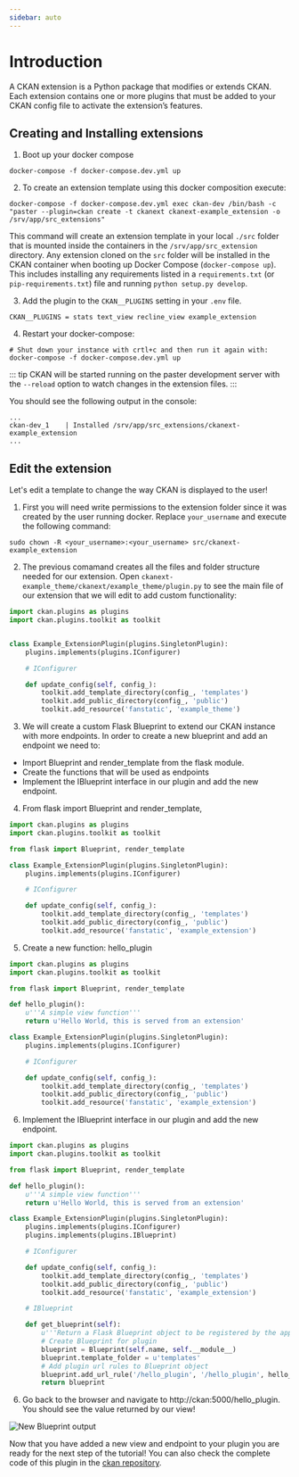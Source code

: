 ```yaml
---
sidebar: auto
---
```


# Introduction
A CKAN extension is a Python package that modifies or extends CKAN. Each extension contains one or more plugins that must be added to your CKAN config file to activate the extension’s features.

## Creating and Installing extensions
1. Boot up your docker compose
```
docker-compose -f docker-compose.dev.yml up
```


2. To create an extension template using this docker composition execute:

```
docker-compose -f docker-compose.dev.yml exec ckan-dev /bin/bash -c "paster --plugin=ckan create -t ckanext ckanext-example_extension -o /srv/app/src_extensions"
```

This command will create an extension template in your local `./src` folder that is mounted inside the containers in the `/srv/app/src_extension` directory. Any extension cloned on the `src` folder will be installed in the CKAN container when booting up Docker Compose (`docker-compose up`). This includes installing any requirements listed in a `requirements.txt` (or `pip-requirements.txt`) file and running `python setup.py develop`.


3. Add the plugin to the `CKAN__PLUGINS` setting in your `.env` file.

```
CKAN__PLUGINS = stats text_view recline_view example_extension
```


4. Restart your docker-compose:

```
# Shut down your instance with crtl+c and then run it again with:
docker-compose -f docker-compose.dev.yml up
```
::: tip
CKAN will be started running on the paster development server with the `--reload` option to watch changes in the extension files.
:::

You should see the following output in the console:

```
...
ckan-dev_1    | Installed /srv/app/src_extensions/ckanext-example_extension
...
```

## Edit the extension

Let's edit a template to change the way CKAN is displayed to the user!

1. First you will need write permissions to the extension folder since it was created by the user running docker. Replace `your_username` and execute the following command:

```
sudo chown -R <your_username>:<your_username> src/ckanext-example_extension
```

2. The previous comamand creates all the files and folder structure needed for our extension. Open `ckanext-example_theme/ckanext/example_theme/plugin.py` to see the main file of our extension that we will edit to add custom functionality:

```python
import ckan.plugins as plugins
import ckan.plugins.toolkit as toolkit


class Example_ExtensionPlugin(plugins.SingletonPlugin):
    plugins.implements(plugins.IConfigurer)

    # IConfigurer

    def update_config(self, config_):
        toolkit.add_template_directory(config_, 'templates')
        toolkit.add_public_directory(config_, 'public')
        toolkit.add_resource('fanstatic', 'example_theme')
```

3. We will create a custom Flask Blueprint to extend our CKAN instance with more endpoints. In order to create a new blueprint and add an endpoint we need to:
 - Import Blueprint and render_template from the flask module.
 - Create the functions that will be used as endpoints
 - Implement the IBlueprint interface in our plugin and add the new endpoint.

4. From flask import Blueprint and render_template,

```python
import ckan.plugins as plugins
import ckan.plugins.toolkit as toolkit

from flask import Blueprint, render_template

class Example_ExtensionPlugin(plugins.SingletonPlugin):
    plugins.implements(plugins.IConfigurer)

    # IConfigurer

    def update_config(self, config_):
        toolkit.add_template_directory(config_, 'templates')
        toolkit.add_public_directory(config_, 'public')
        toolkit.add_resource('fanstatic', 'example_extension')
```

5. Create a new function: hello_plugin
```python
import ckan.plugins as plugins
import ckan.plugins.toolkit as toolkit

from flask import Blueprint, render_template

def hello_plugin():
    u'''A simple view function'''
    return u'Hello World, this is served from an extension'

class Example_ExtensionPlugin(plugins.SingletonPlugin):
    plugins.implements(plugins.IConfigurer)

    # IConfigurer

    def update_config(self, config_):
        toolkit.add_template_directory(config_, 'templates')
        toolkit.add_public_directory(config_, 'public')
        toolkit.add_resource('fanstatic', 'example_extension')
```
6. Implement the IBlueprint interface in our plugin and add the new endpoint.

```python
import ckan.plugins as plugins
import ckan.plugins.toolkit as toolkit

from flask import Blueprint, render_template

def hello_plugin():
    u'''A simple view function'''
    return u'Hello World, this is served from an extension'

class Example_ExtensionPlugin(plugins.SingletonPlugin):
    plugins.implements(plugins.IConfigurer)
    plugins.implements(plugins.IBlueprint)

    # IConfigurer

    def update_config(self, config_):
        toolkit.add_template_directory(config_, 'templates')
        toolkit.add_public_directory(config_, 'public')
        toolkit.add_resource('fanstatic', 'example_extension')

    # IBlueprint

    def get_blueprint(self):
        u'''Return a Flask Blueprint object to be registered by the app.'''
        # Create Blueprint for plugin
        blueprint = Blueprint(self.name, self.__module__)
        blueprint.template_folder = u'templates'
        # Add plugin url rules to Blueprint object
        blueprint.add_url_rule('/hello_plugin', '/hello_plugin', hello_plugin)
        return blueprint

```

6. Go back to the browser and navigate to http://ckan:5000/hello_plugin. You should see the value returned by our view!

![New Blueprint output](https://i.imgur.com/AZjTDbN.png)

Now that you have added a new view and endpoint to your plugin you are ready for the next step of the tutorial! You can also check the complete code of this plugin in the [ckan repository](https://github.com/ckan/ckan/tree/master/ckanext/example_flask_iblueprint).
